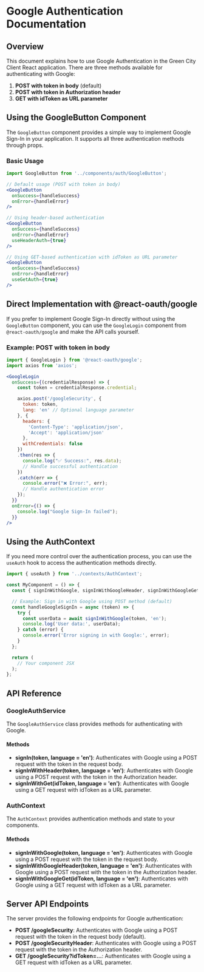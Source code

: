# Google Authentication Documentation

## Overview

This document explains how to use Google Authentication in the Green City Client React application. There are three methods available for authenticating with Google:

1. **POST with token in body** (default)
2. **POST with token in Authorization header**
3. **GET with idToken as URL parameter**

## Using the GoogleButton Component

The `GoogleButton` component provides a simple way to implement Google Sign-In in your application. It supports all three authentication methods through props.

### Basic Usage

```jsx
import GoogleButton from '../components/auth/GoogleButton';

// Default usage (POST with token in body)
<GoogleButton 
  onSuccess={handleSuccess} 
  onError={handleError} 
/>

// Using header-based authentication
<GoogleButton 
  onSuccess={handleSuccess} 
  onError={handleError} 
  useHeaderAuth={true} 
/>

// Using GET-based authentication with idToken as URL parameter
<GoogleButton 
  onSuccess={handleSuccess} 
  onError={handleError} 
  useGetAuth={true} 
/>
```

## Direct Implementation with @react-oauth/google

If you prefer to implement Google Sign-In directly without using the `GoogleButton` component, you can use the `GoogleLogin` component from `@react-oauth/google` and make the API calls yourself.

### Example: POST with token in body

```jsx
import { GoogleLogin } from '@react-oauth/google';
import axios from 'axios';

<GoogleLogin
  onSuccess={(credentialResponse) => {
    const token = credentialResponse.credential;

    axios.post('/googleSecurity', {
      token: token,
      lang: 'en' // Optional language parameter
    }, {
      headers: {
        'Content-Type': 'application/json',
        'Accept': 'application/json'
      },
      withCredentials: false
    })
    .then(res => {
      console.log("✅ Success:", res.data);
      // Handle successful authentication
    })
    .catch(err => {
      console.error("❌ Error:", err);
      // Handle authentication error
    });
  }}
  onError={() => {
    console.log("Google Sign-In failed");
  }}
/>
```

## Using the AuthContext

If you need more control over the authentication process, you can use the `useAuth` hook to access the authentication methods directly.

```jsx
import { useAuth } from '../contexts/AuthContext';

const MyComponent = () => {
  const { signInWithGoogle, signInWithGoogleHeader, signInWithGoogleGet } = useAuth();

  // Example: Sign in with Google using POST method (default)
  const handleGoogleSignIn = async (token) => {
    try {
      const userData = await signInWithGoogle(token, 'en');
      console.log('User data:', userData);
    } catch (error) {
      console.error('Error signing in with Google:', error);
    }
  };

  return (
    // Your component JSX
  );
};
```

## API Reference

### GoogleAuthService

The `GoogleAuthService` class provides methods for authenticating with Google.

#### Methods

- **signIn(token, language = 'en')**: Authenticates with Google using a POST request with the token in the request body.
- **signInWithHeader(token, language = 'en')**: Authenticates with Google using a POST request with the token in the Authorization header.
- **signInWithGet(idToken, language = 'en')**: Authenticates with Google using a GET request with idToken as a URL parameter.

### AuthContext

The `AuthContext` provides authentication methods and state to your components.

#### Methods

- **signInWithGoogle(token, language = 'en')**: Authenticates with Google using a POST request with the token in the request body.
- **signInWithGoogleHeader(token, language = 'en')**: Authenticates with Google using a POST request with the token in the Authorization header.
- **signInWithGoogleGet(idToken, language = 'en')**: Authenticates with Google using a GET request with idToken as a URL parameter.

## Server API Endpoints

The server provides the following endpoints for Google authentication:

- **POST /googleSecurity**: Authenticates with Google using a POST request with the token in the request body (default).
- **POST /googleSecurityHeader**: Authenticates with Google using a POST request with the token in the Authorization header.
- **GET /googleSecurity?idToken=...**: Authenticates with Google using a GET request with idToken as a URL parameter.
